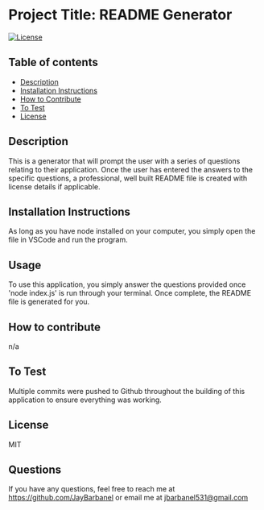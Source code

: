 # Project Title: README Generator 
[![License](https://img.shields.io/badge/License-MIT-blue.svg)](https://opensource.org/licenses/)

        
## Table of contents
* [Description](#description)
* [Installation Instructions](#Installation-Instructions)
* [How to Contribute](#How-to-Contribute)
* [To Test](#To-Test)
* [License](#License)

## Description 
This is a generator that will prompt the user with a series of questions relating to their application.  Once the user has entered the answers to the specific questions, a professional, well built README file is created with license details if applicable. 
## Installation Instructions
As long as you have node installed on your computer, you simply open the file in VSCode and run the program.
## Usage
To use this application, you simply answer the questions provided once 'node index.js' is run through your terminal.  Once complete, the README file is generated for you. 
## How to contribute
n/a
## To Test
Multiple commits were pushed to Github throughout the building of this application to ensure everything was working.
## License
MIT
## Questions
If you have any questions, feel free to reach me at https://github.com/JayBarbanel or email me at 
jbarbanel531@gmail.com
